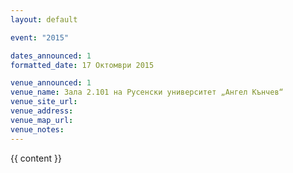 ```yaml
---
layout: default

event: "2015"

dates_announced: 1
formatted_date: 17 Октомври 2015

venue_announced: 1
venue_name: Зала 2.101 на Русенски университет „Ангел Кънчев“
venue_site_url:
venue_address:
venue_map_url:
venue_notes:
---
```


{{ content }}
